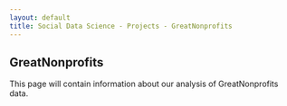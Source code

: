 ```yaml
---
layout: default
title: Social Data Science - Projects - GreatNonprofits
---
```

GreatNonprofits
--------------------------------

This page will contain information about our analysis of GreatNonprofits data.
